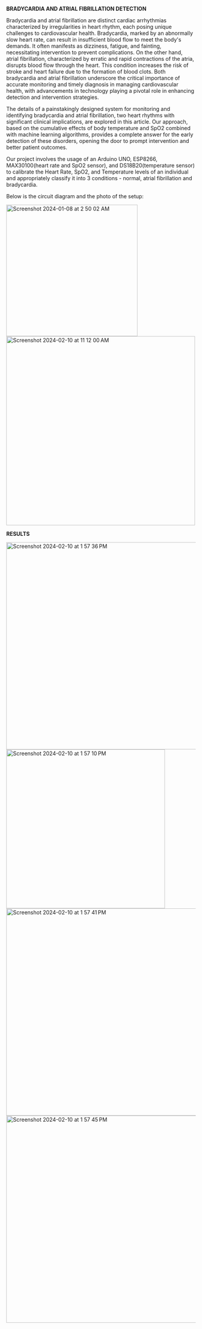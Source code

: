 **BRADYCARDIA AND ATRIAL FIBRILLATION DETECTION**

Bradycardia and atrial fibrillation are distinct cardiac arrhythmias characterized by irregularities in heart rhythm, each posing unique challenges to cardiovascular health. Bradycardia, marked by an abnormally slow heart rate, can result in insufficient blood flow to meet the body's demands. It often manifests as dizziness, fatigue, and fainting, necessitating intervention to prevent complications. On the other hand, atrial fibrillation, characterized by erratic and rapid contractions of the atria, disrupts blood flow through the heart. This condition increases the risk of stroke and heart failure due to the formation of blood clots. Both bradycardia and atrial fibrillation underscore the critical importance of accurate monitoring and timely diagnosis in managing cardiovascular health, with advancements in technology playing a pivotal role in enhancing detection and intervention strategies.

The details of a painstakingly designed system for monitoring and identifying bradycardia and atrial fibrillation, two heart rhythms with significant clinical implications, are explored in this article. Our approach, based on the cumulative effects of body temperature and SpO2 combined with machine learning algorithms, provides a complete answer for the early detection of these disorders, opening the door to prompt intervention and better patient outcomes.

Our project involves the usage of an Arduino UNO, ESP8266, MAX30100(heart rate and SpO2 sensor), and DS18B20(temperature sensor) to calibrate the Heart Rate, SpO2, and Temperature levels of an individual and appropriately classify it into 3 conditions - normal, atrial fibrillation and bradycardia.

Below is the circuit diagram and the photo of the setup:

<img width="349" alt="Screenshot 2024-01-08 at 2 50 02 AM" src="https://github.com/pallavisharma03/images/assets/137420837/6a6adc99-54a3-44fa-81fa-530a80ffaa56">

<img width="502" alt="Screenshot 2024-02-10 at 11 12 00 AM" src="https://github.com/pallavisharma03/images/assets/137420837/7d9d0358-781c-459f-ad82-8d311b666b5d">

**RESULTS**

<img width="550" alt="Screenshot 2024-02-10 at 1 57 36 PM" src="https://github.com/pallavisharma03/images/assets/137420837/5038e24d-a4e8-4112-a563-7e6e4a3d0379">

<img width="422" alt="Screenshot 2024-02-10 at 1 57 10 PM" src="https://github.com/pallavisharma03/images/assets/137420837/5ed10078-96b7-431c-bae1-4698ce330b37">

<img width="550" alt="Screenshot 2024-02-10 at 1 57 41 PM" src="https://github.com/pallavisharma03/images/assets/137420837/16eeea25-45d4-46f5-9538-d4a118229926">

<img width="550" alt="Screenshot 2024-02-10 at 1 57 45 PM" src="https://github.com/pallavisharma03/images/assets/137420837/9bc8dcf6-a785-45a0-bcdc-27358fe08542">

